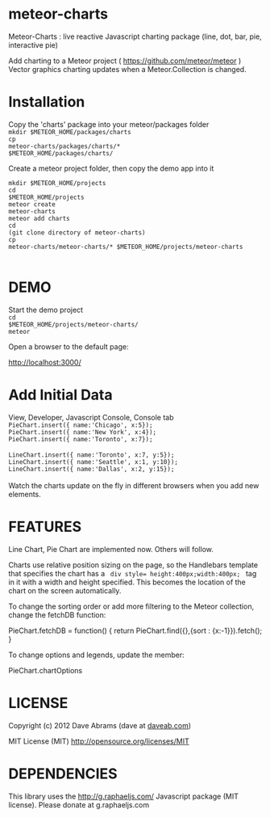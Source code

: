 meteor-charts
=============

Meteor-Charts : live reactive Javascript charting package (line, dot, bar, pie, interactive pie)

Add charting to a Meteor project ( https://github.com/meteor/meteor )
Vector graphics charting updates when a Meteor.Collection is changed.


Installation
============
Copy the 'charts' package into your meteor/packages folder
<br>
<code>mkdir $METEOR_HOME/packages/charts</code><br>
<code>cp meteor-charts/packages/charts/* $METEOR_HOME/packages/charts/</code><br>
<p>

Create a meteor project folder, then copy the demo app into it

<code>mkdir $METEOR_HOME/projects</code><br>
<code>cd $METEOR_HOME/projects</code><br>
<code>meteor create meteor-charts</code><br>
<code>meteor add charts</code><br>
<code>cd (git clone directory of meteor-charts)</code><br>
<code>cp meteor-charts/meteor-charts/* $METEOR_HOME/projects/meteor-charts  </code><br>


DEMO
====

Start the demo project<br>
<code>cd $METEOR_HOME/projects/meteor-charts/</code><br>
<code>meteor</code><br>

Open a browser to the default page:<br>

<a href="http://localhost:3000/">http://localhost:3000/</a>


Add Initial Data
================

View, Developer, Javascript Console, Console tab
<br>
<code>PieChart.insert({ name:'Chicago', x:5});</code><br>
<code>PieChart.insert({ name:'New York', x:4});</code><br>
<code>PieChart.insert({ name:'Toronto', x:7});</code><br>
<br>
<code>LineChart.insert({ name:'Toronto', x:7, y:5});</code><br>
<code>LineChart.insert({ name:'Seattle', x:1, y:10});</code><br>
<code>LineChart.insert({ name:'Dallas', x:2, y:15});</code><br>
<br>
Watch the charts update on the fly in different browsers when you add new elements.


FEATURES
========

Line Chart, Pie Chart are implemented now.  Others will follow.
<p>
Charts use relative position sizing on the page, so the Handlebars template that specifies the chart has a <code> div style= height:400px;width:400px; </code> tag in it with a width and height specified.  This becomes the location of the chart on the screen automatically.
<p>
To change the sorting order or add more filtering to the Meteor collection, change the fetchDB function:
 <p>
PieChart.fetchDB =  function() { return PieChart.find({},{sort : {x:-1}}).fetch(); }
<p>
To change options and legends, update the member:
<p>
PieChart.chartOptions 


LICENSE
=======
Copyright (c) 2012  Dave Abrams  (dave at <a href="http://www.daveab.com/">daveab.com</a>)

MIT License (MIT)
http://opensource.org/licenses/MIT


DEPENDENCIES 
============
This library uses the http://g.raphaeljs.com/ Javascript package (MIT license). Please donate at g.raphaeljs.com 
